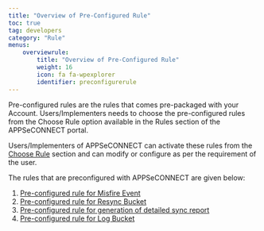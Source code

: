 ```yaml
---
title: "Overview of Pre-Configured Rule"
toc: true
tag: developers
category: "Rule"
menus: 
    overviewrule:
        title: "Overview of Pre-Configured Rule"
        weight: 16
        icon: fa fa-wpexplorer
        identifier: preconfigurerule
---
```


Pre-configured rules are the rules that comes pre-packaged with your Account. Users/Implementers needs to choose the pre-configured rules from the 
Choose Rule option available in the Rules section of the APPSeCONNECT portal. 

Users/Implementers of APPSeCONNECT can activate these rules from the [Choose Rule](/rule/choose-rule/) section and can modify or configure as per the requirement of the user. 

The rules that are preconfigured with APPSeCONNECT are given below:

1.	[Pre-configured rule for Misfire Event](/rule/preconfigured-rule-for-misfire-event/)
2.	[Pre-configured rule for Resync Bucket](/rule/preconfigured-rule-for-resync-bucket/)
3.	[Pre-configured rule for generation of detailed sync report](/rule/preconfigured-rule-for-detailed-sync-report/)
4.	[Pre-configured rule for Log Bucket](/rule/preconfigured-rule-for-log-bucket/)
